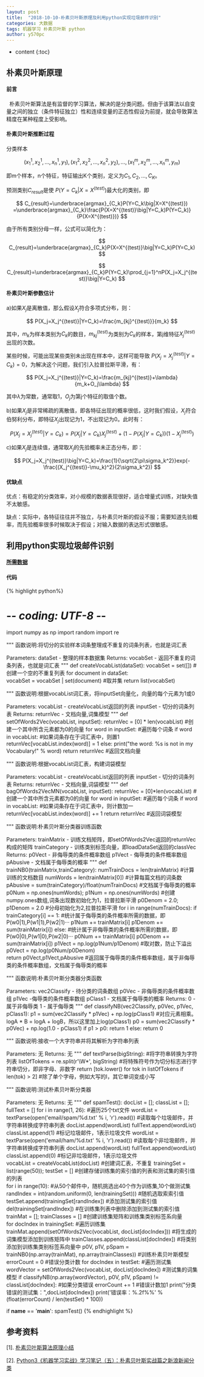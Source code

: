 ```yaml
---
layout: post
title:  "2018-10-10-朴素贝叶斯原理及利用python实现垃圾邮件识别"
categories: 大数据
tags: 机器学习 朴素贝叶斯 python
author: y570pc
---
```


* content
{:toc}

## 朴素贝叶斯原理

#### 前言 
 
朴素贝叶斯算法是有监督的学习算法，解决的是分类问题。但由于该算法以自变量之间的独立（条件特征独立）性和连续变量的正态性假设为前提，就会导致算法精度在某种程度上受影响。

#### 朴素贝叶斯推断过程

分类样本

$$ 
(x_1^{1},x_2^{1},...,x_n^{1},y_1),(x_1^{2},x_2^{2},...,x_n^{2},y_2),...,(x_1^{m},x_2^{m},...,x_n^{m},y_m)
$$

即m个样本，n个特征，特征输出K个类别，定义为$C_1,C_2,...,C_K$。

预测类别$C_{result}$是使
$P(Y=C_k|X=X^{(test)})$最大化的类别，即

$$
C_{result}=\underbrace{argmax}_{C_k}P(Y=C_k\big|X=X^{(test)})
=\underbrace{argmax}_{C_k}\frac{P(X=X^{(test)}\big|Y=C_k)P(Y=C_k)}{P(X=X^{(test)})}
$$

由于所有类别分母一样，公式可以简化为：

$$
C_{result}=\underbrace{argmax}_{C_k}P(X=X^{(test)}\big|Y=C_k)P(Y=C_k)
$$

$$
C_{result}=\underbrace{argmax}_{C_k}P(Y=C_k)\prod_{j=1}^nP(X_j=X_j^{(test)}\big|Y=C_k)
$$

#### 朴素贝叶斯参数估计
a)如果$X_j$是离散值，那么假设$X_j$符合多项式分布，则：

$$
P(X_j=X_j^{(test)}|Y=C_k)=\frac{m_{kj}^{(test)}}{m_k}
$$

其中，${m_k}$为样本类别为$C_k$的数目，$m_{kj}^{(test)}$为类别为$C_k$的样本，第j维特征$X_j^{(test)}$出现的次数。

某些时候，可能出现某些类别未出现在样本中，这样可能导致
$P(X_j=X_j^{(test)}\big|Y=C_k)=0$，为解决这个问题，我们引入拉普拉斯平滑，有：

$$
P(X_j=X_j^{(test)}|Y=C_k)=\frac{m_{kj}^{(test)}+\lambda}{m_k+O_j\lambda}
$$

其中$\lambda$为常数，通常取1，$O_j$为第j个特征的取值个数。

b)如果$X_j$是非常稀疏的离散值，即各特征出现的概率很低，这时我们假设，$X_j$符合伯努利分布，即特征$X_j$出现记为1，不出现记为0。此时有：

$$
P(X_j=X_j^{(test)}|Y=C_k)=P(X_j|Y=C_k)X_j^{(test)}+(1-P(X_j|Y=C_k))(1-X_j^{(test)})
$$

c)如果$X_j$是连续值，通常取$X_j$的先验概率未正态分布，即：

$$
P(X_j=X_j^{(test)}\big|Y=C_k)=\frac{1}{\sqrt{2\pi\sigma_k^2}}exp(-\frac{(X_j^{(test)}-\mu_k)^2}{2\sigma_k^2})
$$

#### 优缺点

优点：有稳定的分类效率，对小规模的数据表现很好，适合增量式训练，对缺失值不太敏感。

缺点：实际中，各特征往往并不独立，与朴素贝叶斯的假设不服；需要知道先验概率，而先验概率很多时候取决于假设；对输入数据的表达形式很敏感。

## 利用python实现垃圾邮件识别

#### [所需数据](https://share.weiyun.com/5Um66SU)

#### 代码
{% highlight python%}
# -*- coding: UTF-8 -*-
import numpy as np
import random
import re


"""
函数说明:将切分的实验样本词条整理成不重复的词条列表，也就是词汇表

Parameters:
	dataSet - 整理的样本数据集
Returns:
	vocabSet - 返回不重复的词条列表，也就是词汇表
"""
def createVocabList(dataSet):
    vocabSet = set([])  					#创建一个空的不重复列表
    for document in dataSet:				
        vocabSet = vocabSet | set(document) #取并集
    return list(vocabSet)

"""
函数说明:根据vocabList词汇表，将inputSet向量化，向量的每个元素为1或0

Parameters:
	vocabList - createVocabList返回的列表
	inputSet - 切分的词条列表
Returns:
	returnVec - 文档向量,词集模型
"""
def setOfWords2Vec(vocabList, inputSet):
    returnVec = [0] * len(vocabList)									#创建一个其中所含元素都为0的向量
    for word in inputSet:												#遍历每个词条
        if word in vocabList:											#如果词条存在于词汇表中，则置1
            returnVec[vocabList.index(word)] = 1
        else: print("the word: %s is not in my Vocabulary!" % word)
    return returnVec													#返回文档向量


"""
函数说明:根据vocabList词汇表，构建词袋模型

Parameters:
	vocabList - createVocabList返回的列表
	inputSet - 切分的词条列表
Returns:
	returnVec - 文档向量,词袋模型
"""
def bagOfWords2VecMN(vocabList, inputSet):
    returnVec = [0]*len(vocabList)										#创建一个其中所含元素都为0的向量
    for word in inputSet:												#遍历每个词条
        if word in vocabList:											#如果词条存在于词汇表中，则计数加一
            returnVec[vocabList.index(word)] += 1
    return returnVec													#返回词袋模型

"""
函数说明:朴素贝叶斯分类器训练函数

Parameters:
	trainMatrix - 训练文档矩阵，即setOfWords2Vec返回的returnVec构成的矩阵
	trainCategory - 训练类别标签向量，即loadDataSet返回的classVec
Returns:
	p0Vect - 非侮辱类的条件概率数组
	p1Vect - 侮辱类的条件概率数组
	pAbusive - 文档属于侮辱类的概率
"""
def trainNB0(trainMatrix,trainCategory):
    numTrainDocs = len(trainMatrix)							#计算训练的文档数目
    numWords = len(trainMatrix[0])							#计算每篇文档的词条数
    pAbusive = sum(trainCategory)/float(numTrainDocs)		#文档属于侮辱类的概率
    p0Num = np.ones(numWords); p1Num = np.ones(numWords)	#创建numpy.ones数组,词条出现数初始化为1，拉普拉斯平滑
    p0Denom = 2.0; p1Denom = 2.0                        	#分母初始化为2,拉普拉斯平滑
    for i in range(numTrainDocs):
        if trainCategory[i] == 1:							#统计属于侮辱类的条件概率所需的数据，即P(w0|1),P(w1|1),P(w2|1)···
            p1Num += trainMatrix[i]
            p1Denom += sum(trainMatrix[i])
        else:												#统计属于非侮辱类的条件概率所需的数据，即P(w0|0),P(w1|0),P(w2|0)···
            p0Num += trainMatrix[i]
            p0Denom += sum(trainMatrix[i])
    p1Vect = np.log(p1Num/p1Denom)							#取对数，防止下溢出          
    p0Vect = np.log(p0Num/p0Denom)          
    return p0Vect,p1Vect,pAbusive							#返回属于侮辱类的条件概率数组，属于非侮辱类的条件概率数组，文档属于侮辱类的概率

"""
函数说明:朴素贝叶斯分类器分类函数

Parameters:
	vec2Classify - 待分类的词条数组
	p0Vec - 非侮辱类的条件概率数组
	p1Vec -侮辱类的条件概率数组
	pClass1 - 文档属于侮辱类的概率
Returns:
	0 - 属于非侮辱类
	1 - 属于侮辱类
"""
def classifyNB(vec2Classify, p0Vec, p1Vec, pClass1):
    p1 = sum(vec2Classify * p1Vec) + np.log(pClass1)    	#对应元素相乘。logA * B = logA + logB，所以这里加上log(pClass1)
    p0 = sum(vec2Classify * p0Vec) + np.log(1.0 - pClass1)
    if p1 > p0:
        return 1
    else: 
        return 0

"""
函数说明:接收一个大字符串并将其解析为字符串列表

Parameters:
    无
Returns:
    无
"""
def textParse(bigString):                                                   #将字符串转换为字符列表
    listOfTokens = re.split(r'\W*', bigString)                              #将特殊符号作为切分标志进行字符串切分，即非字母、非数字
    return [tok.lower() for tok in listOfTokens if len(tok) > 2]            #除了单个字母，例如大写的I，其它单词变成小写

"""
函数说明:测试朴素贝叶斯分类器

Parameters:
    无
Returns:
    无
"""
def spamTest():
    docList = []; classList = []; fullText = []
    for i in range(1, 26):                                                  #遍历25个txt文件
        wordList = textParse(open('email/spam/%d.txt' % i, 'r').read())     #读取每个垃圾邮件，并字符串转换成字符串列表
        docList.append(wordList)
        fullText.append(wordList)
        classList.append(1)                                                 #标记垃圾邮件，1表示垃圾文件
        wordList = textParse(open('email/ham/%d.txt' % i, 'r').read())      #读取每个非垃圾邮件，并字符串转换成字符串列表
        docList.append(wordList)
        fullText.append(wordList)
        classList.append(0)                                                 #标记非垃圾邮件，1表示垃圾文件    
    vocabList = createVocabList(docList)                                    #创建词汇表，不重复
    trainingSet = list(range(50)); testSet = []                             #创建存储训练集的索引值的列表和测试集的索引值的列表                        
    for i in range(10):                                                     #从50个邮件中，随机挑选出40个作为训练集,10个做测试集
        randIndex = int(random.uniform(0, len(trainingSet)))                #随机选取索索引值
        testSet.append(trainingSet[randIndex])                              #添加测试集的索引值
        del(trainingSet[randIndex])                                         #在训练集列表中删除添加到测试集的索引值
    trainMat = []; trainClasses = []                                        #创建训练集矩阵和训练集类别标签系向量             
    for docIndex in trainingSet:                                            #遍历训练集
        trainMat.append(setOfWords2Vec(vocabList, docList[docIndex]))       #将生成的词集模型添加到训练矩阵中
        trainClasses.append(classList[docIndex])                            #将类别添加到训练集类别标签系向量中
    p0V, p1V, pSpam = trainNB0(np.array(trainMat), np.array(trainClasses))  #训练朴素贝叶斯模型
    errorCount = 0                                                          #错误分类计数
    for docIndex in testSet:                                                #遍历测试集
        wordVector = setOfWords2Vec(vocabList, docList[docIndex])           #测试集的词集模型
        if classifyNB(np.array(wordVector), p0V, p1V, pSpam) != classList[docIndex]:    #如果分类错误
            errorCount += 1                                                 #错误计数加1
            print("分类错误的测试集：",docList[docIndex])
    print('错误率：%.2f%%' % (float(errorCount) / len(testSet) * 100))

if __name__ == '__main__':
    spamTest()
{% endhighlight %}

## 参考资料
[1]. [朴素贝叶斯算法原理小结](https://www.cnblogs.com/pinard/p/6069267.html)

[2]. [Python3《机器学习实战》学习笔记（五）：朴素贝叶斯实战篇之新浪新闻分类](https://blog.csdn.net/c406495762/article/details/77500679)